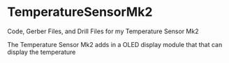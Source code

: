 # TemperatureSensorMk2
Code, Gerber Files, and Drill Files for my Temperature Sensor Mk2

The Temperature Sensor Mk2 adds in a OLED display module that that can display the temperature
